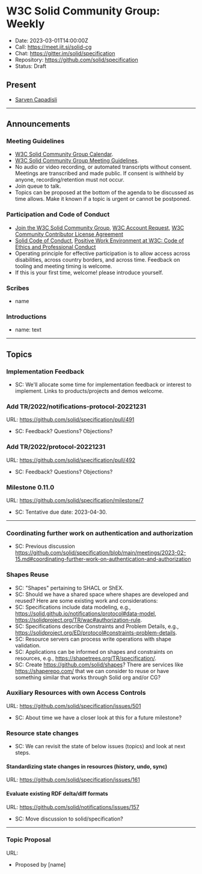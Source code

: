 # W3C Solid Community Group: Weekly

* Date: 2023-03-01T14:00:00Z
* Call: https://meet.jit.si/solid-cg
* Chat: https://gitter.im/solid/specification
* Repository: https://github.com/solid/specification
* Status: Draft

## Present
* [Sarven Capadisli](https://csarven.ca/#i)

---

## Announcements

### Meeting Guidelines
* [W3C Solid Community Group Calendar](https://www.w3.org/groups/cg/solid/calendar).
* [W3C Solid Community Group Meeting Guidelines](https://github.com/solid/specification/blob/main/meetings/README.md).
* No audio or video recording, or automated transcripts without consent. Meetings are transcribed and made public. If consent is withheld by anyone, recording/retention must not occur.
* Join queue to talk.
* Topics can be proposed at the bottom of the agenda to be discussed as time allows. Make it known if a topic is urgent or cannot be postponed.


### Participation and Code of Conduct
* [Join the W3C Solid Community Group](https://www.w3.org/community/solid/join), [W3C Account Request](http://www.w3.org/accounts/request), [W3C Community Contributor License Agreement](https://www.w3.org/community/about/agreements/cla/)
* [Solid Code of Conduct](https://github.com/solid/process/blob/main/code-of-conduct.md), [Positive Work Environment at W3C: Code of Ethics and Professional Conduct](https://www.w3.org/Consortium/cepc/)
* Operating principle for effective participation is to allow access across disabilities, across country borders, and across time. Feedback on tooling and meeting timing is welcome.
* If this is your first time, welcome! please introduce yourself.


### Scribes
* name

### Introductions
* name: text

---


## Topics

### Implementation Feedback
* SC: We'll allocate some time for implementation feedback or interest to implement. Links to products/projects and demos welcome.


### Add TR/2022/notifications-protocol-20221231
URL: https://github.com/solid/specification/pull/491

* SC: Feedback? Questions? Objections?

### Add TR/2022/protocol-20221231
URL: https://github.com/solid/specification/pull/492

* SC: Feedback? Questions? Objections?


### Milestone 0.11.0
URL: https://github.com/solid/specification/milestone/7

* SC: Tentative due date: 2023-04-30.


---

### Coordinating further work on authentication and authorization
* SC: Previous discussion https://github.com/solid/specification/blob/main/meetings/2023-02-15.md#coordinating-further-work-on-authentication-and-authorization



### Shapes Reuse
* SC: "Shapes" pertaining to SHACL or ShEX.
* SC: Should we have a shared space where shapes are developed and reused? Here are some existing work and considerations:
* SC: Specifications include data modeling, e.g., <https://solid.github.io/notifications/protocol#data-model>, <https://solidproject.org/TR/wac#authorization-rule>.
* SC: Specifications describe Constraints and Problem Details, e.g., <https://solidproject.org/ED/protocol#constraints-problem-details>.
* SC: Resource servers can process write operations with shape validation.
* SC: Applications can be informed on shapes and constraints on resources, e.g., <https://shapetrees.org/TR/specification/>.
* SC: Create <https://github.com/solid/shapes>? There are services like <https://shaperepo.com/> that we can consider to reuse or have something similar that works through Solid org and/or CG?


### Auxiliary Resources with own Access Controls
URL: https://github.com/solid/specification/issues/501

* SC: About time we have a closer look at this for a future milestone?


### Resource state changes
* SC: We can revisit the state of below issues (topics) and look at next steps.

#### Standardizing state changes in resources (history, undo, sync)
URL: https://github.com/solid/specification/issues/161

#### Evaluate existing RDF delta/diff formats
URL: https://github.com/solid/notifications/issues/157

* SC: Move discussion to solid/specification?

---

### Topic Proposal
URL:

* Proposed by [name]
